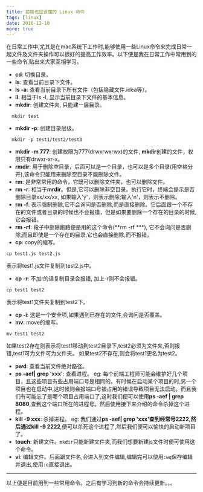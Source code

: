 ```yaml
---
title: 前端也应该懂的 Linux 命令
tags: [linux]
date: 2016-12-10
more: true
---
```


在日常工作中,尤其是在mac系统下工作时,能够使用一些Linux命令来完成日常一起文件及文件夹操作可以很好的提高工作效率。以下便是我在日常工作中常用到的一些命令,贴出来大家互相学习。
- **cd**: 切换目录。
- **ls**: 查看当前目录下文件。
- **ls -a**: 查看当前目录下所有文件（包括隐藏文件.idea等）。
- **ll**: 相当于ls -l, 显示当前目录下文件的基本信息。
- **mkdir**: 创建文件夹, 只能建一层目录。
```shell
  mkdir test
```
<!-- more -->
- **mkdir -p**: 创建目录层级。
```shell
  mkdir -p test1/test2/test3
```
- **mkdir -m 777**: 创建权限为777(drwxrwxrwx)的文件, **mkdir**创建的文件，权限只有drwxr-xr-x。
- **rmdir**: 用于删除空目录，后面可以是一个目录，也可以是多个目录(用空格分开),该命令只能用来删除空目录不能删除文件。
- **rm**: 是非常常用的命令，它既可以删除文件夹，也可以删除文件。
- **rm -r**: 相当于**mrdir**。但是,它可以删除非空目录。执行它时，终端会提示是否删除目录xx/xx/xx, 如果输入'y'，则表示删除;输入'n'，则表示不删除。
- **rm -f**: 表示强制删除,它不会询问是否删除,而是直接删除。它后面跟一个不存在的文件或者目录的时候也不会报错，但是如果要删除一个存在的目录的时候,它会报错。
- **rm -rf**: 段子中删除跑路便是用的这个命令(**rm -rf ***), 它不会询问是否删除,而且即使是一个存在的目录,它也会直接删除,而不报错。
- **cp**: copy的缩写。
```shell
cp test1.js test2.js
```
表示将test1.js文件复制到test2.js中。
- **cp -r**: 不加r的话复制目录会报错, 加上-r则不会报错。
```shell
cp test1 test2
```
表示将test1文件夹复制到test2下。
- **cp -i**: 这是一个安全项,如果遇到已存在的文件,会询问是否覆盖。
- **mv**: move的缩写。
```shell
mv test1 test2
```
如果test2存在则表示将test1移动到test2目录下,test2必须为文件夹,否则报错,test1可为文件可为文件夹。
如果test2不存在,则会将test1更名为test2。
- **pwd**: 查看当前文件绝对路径。
- **ps -aef| grep 'xxx'**: 查看进程。
eg: 每个前端工程师可能会维护好几个项目，且这些项目有些占用端口号是相同的。有时候在启动某个项目的时,另一个项目也在启动中,这时候则会报端口号被占用的错误导致项目无法启动。而且我们有可能忘了是哪个项目占用端口了,这时我们便可以使用**ps -aef | grep 8080**,查到这个端口所在的进程号。然后使用接下来介绍的命令杀掉这个进程。
- **kill -9 xxx**: 杀掉进程。
eg: 我们通过**ps -aef| grep 'xxx'**查到经常号2222,然后通过**kill -9 2222**,便可以杀死这个进程了,然后我们便可以愉快的启动新项目了。
- **touch**: 新建文件。`mkdir`只能新建文件夹,而我们想要新建js文件时便可使用这个命令。
- **vi**: 编辑文件。后面跟文件名,会进入到文件编辑,编辑完可以使用`:wq`保存编辑并退出,使用`:q`直接退出。
---
以上便是目前用到一些常用命令。之后有学习到新的命令会持续更新。。。